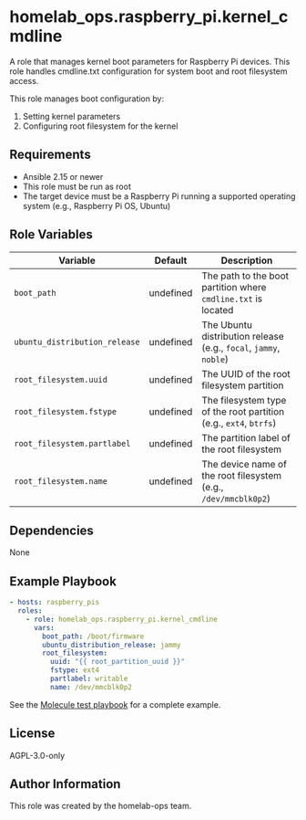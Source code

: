 # homelab_ops.raspberry_pi.kernel_cmdline

A role that manages kernel boot parameters for Raspberry Pi devices. This role handles cmdline.txt configuration for system boot and root filesystem access.

This role manages boot configuration by:

1. Setting kernel parameters
2. Configuring root filesystem for the kernel

## Requirements

- Ansible 2.15 or newer
- This role must be run as root
- The target device must be a Raspberry Pi running a supported operating system (e.g., Raspberry Pi OS, Ubuntu)

## Role Variables

| Variable | Default | Description |
| --- | --- | --- |
| `boot_path` | undefined | The path to the boot partition where `cmdline.txt` is located |
| `ubuntu_distribution_release` | undefined | The Ubuntu distribution release (e.g., `focal`, `jammy`, `noble`) |
| `root_filesystem.uuid` | undefined | The UUID of the root filesystem partition |
| `root_filesystem.fstype` | undefined | The filesystem type of the root partition (e.g., `ext4`, `btrfs`) |
| `root_filesystem.partlabel` | undefined | The partition label of the root filesystem |
| `root_filesystem.name` | undefined | The device name of the root filesystem (e.g., `/dev/mmcblk0p2`) |

## Dependencies

None

## Example Playbook

```yaml
- hosts: raspberry_pis
  roles:
    - role: homelab_ops.raspberry_pi.kernel_cmdline
      vars:
        boot_path: /boot/firmware
        ubuntu_distribution_release: jammy
        root_filesystem:
          uuid: "{{ root_partition_uuid }}"
          fstype: ext4
          partlabel: writable
          name: /dev/mmcblk0p2
```

See the [Molecule test playbook](../../molecule/kernel_cmdline/converge.yml) for a complete example.

## License

AGPL-3.0-only

## Author Information

This role was created by the homelab-ops team.
